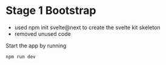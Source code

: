 # Stage 1 Bootstrap

- used npm init svelte@next to create the svelte kit skeleton
- removed unused code

Start the app by running

```
npm run dev
```

